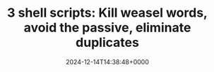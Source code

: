 ---
title: '3 shell scripts: Kill weasel words, avoid the passive, eliminate duplicates'
slug: 20241214T143848
date: 2024-12-14T14:38:48+0000
params:
  url: https://matt.might.net/articles/shell-scripts-for-passive-voice-weasel-words-duplicates/
tags:
- writing
---